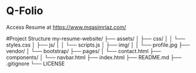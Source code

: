 # Q-Folio
 Access Resume at https://www.mqasimriaz.com/

#Project Structure
my-resume-website/
├── assets/
│   ├── css/
│   │   └── styles.css
│   ├── js/
│   │   └── scripts.js
│   ├── img/
│   │   └── profile.jpg
├── vendor/
│   └── bootstrap/
├── pages/
│   └── contact.html
├── components/
│   └── navbar.html
├── index.html
├── README.md
├── .gitignore
└── LICENSE
